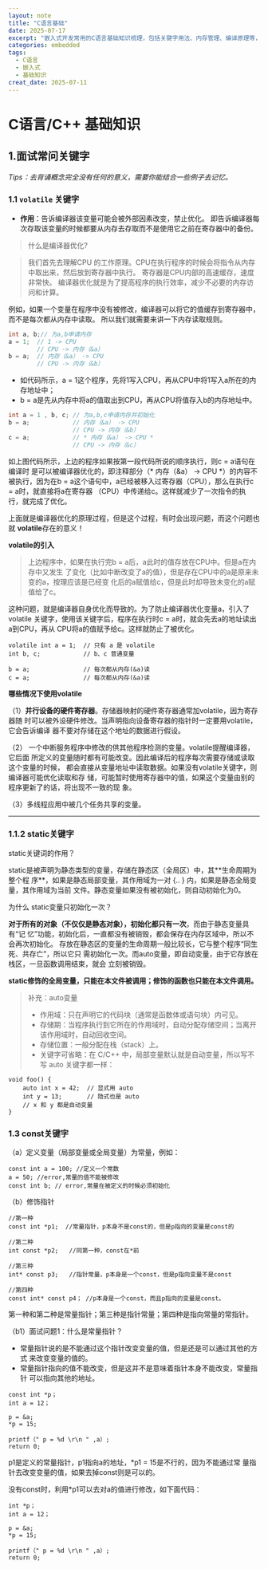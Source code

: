 ```yaml
---
layout: note
title: "C语言基础"
date: 2025-07-17
excerpt: "嵌入式开发常用的C语言基础知识梳理，包括关键字用法、内存管理、编译原理等，助力面试与实际项目开发。"
categories: embedded
tags:
  - C语言
  - 嵌入式
  - 基础知识
creat_date: 2025-07-11
---
```


# C语言/C++ 基础知识

## 1.面试常问关键字
*Tips：去背诵概念完全没有任何的意义，需要你能结合一些例子去记忆。*

### 1.1 `volatile` 关键字

- **作用**：告诉编译器该变量可能会被外部因素改变，禁止优化。
即告诉编译器每次存取该变量的时候都要从内存去存取而不是使用它之前在寄存器中的备份。

> 什么是编译器优化?

>我们首先去理解CPU 的工作原理。CPU在执行程序的时候会将指令从内存中取出来，然后放到寄存器中执行。
寄存器是CPU内部的高速缓存，速度非常快。
编译器优化就是为了提高程序的执行效率，减少不必要的内存访问和计算。
>

例如，如果一个变量在程序中没有被修改，编译器可以将它的值缓存到寄存器中，而不是每次都从内存中读取。
所以我们就需要来讲一下内存读取规则。


```cpp
int a, b;// 为a,b申请内存
a = 1;  // 1 -> CPU 
		// CPU -> 内存（&a）
b = a;  // 内存（&a） -> CPU
		// CPU -> 内存（&b）
```

 - 如代码所示，a = 1这个程序，先将1写入CPU，再从CPU中将1写入a所在的内存地址中；
  - b = a是先从内存中将a的值取出到CPU，再从CPU将值存入b的内存地址中。

```cpp
int a = 1 , b, c; // 为a,b,c申请内存并初始化
b = a;            // 内存（&a） -> CPU
                  // CPU -> 内存（&b）
c = a;            // * 内存（&a） -> CPU *
                  // CPU -> 内存（&c）
```


如上图代码所⽰，上边的程序如果按第⼀段代码所说的顺序执⾏，则c = a语句在编译时
是可以被编译器优化的，即注释部分（* 内存（&a） -> CPU *）的内容不被执⾏，因为在b
= a这个语句中，a已经被移⼊过寄存器（CPU），那么在执⾏c = a时，就直接将a在寄存器
（CPU）中传递给c。这样就减少了⼀次指令的执⾏，就完成了优化。

上⾯就是编译器优化的原理过程，但是这个过程，有时会出现问题，⽽这个问题也就
**volatile**存在的意义！


 **volatile的引⼊**

>上边程序中，如果在执⾏完b = a后，a此时的值存放在CPU中。但是a在内存中⼜发⽣
>了变化（⽐如中断改变了a的值），但是存在CPU中的a是原来未变的a，按理应该是已经变
>化后的a赋值给c，但是此时却导致未变化的a赋值给了c。


这种问题，就是编译器⾃⾝优化⽽导致的。为了防⽌编译器优化变量a，引⼊了volatile
关键字，使⽤该关键字后，程序在执⾏时c = a时，就会先去a的地址读出a到CPU，再从
CPU将a的值赋予给c。这样就防⽌了被优化。

~~~
volatile int a = 1;  // 只有 a 是 volatile
int b, c;            // b、c 普通变量

b = a;               // 每次都从内存(&a)读
c = a;               // 每次都从内存(&a)读
~~~



**哪些情况下使⽤volatile**

（1）**并⾏设备的硬件寄存器**。存储器映射的硬件寄存器通常加volatile，因为寄存器随
时可以被外设硬件修改。当声明指向设备寄存器的指针时⼀定要⽤volatile，它会告诉编译
器不要对存储在这个地址的数据进⾏假设。

（2） ⼀个中断服务程序中修改的供其他程序检测的变量。volatile提醒编译器，它后⾯
所定义的变量随时都有可能改变。因此编译后的程序每次需要存储或读取这个变量的时候，
都会直接从变量地址中读取数据。如果没有volatile关键字，则编译器可能优化读取和存
储，可能暂时使⽤寄存器中的值，如果这个变量由别的程序更新了的话，将出现不⼀致的现
象。

（3）多线程应⽤中被⼏个任务共享的变量。    

---
### 1.1.2 static关键字

static关键词的作⽤？

static是被声明为静态类型的变量，存储在静态区（全局区）中，其**⽣命周期为整个程
序**，如果是静态局部变量，其作⽤域为⼀对 {.. } 内，如果是静态全局变量，其作⽤域为当前
⽂件。静态变量如果没有被初始化，则⾃动初始化为0。


为什么 static变量只初始化⼀次？

**对于所有的对象（不仅仅是静态对象），初始化都只有⼀次**，⽽由于静态变量具有“记
忆”功能，初始化后，⼀直都没有被销毁，都会保存在内存区域中，所以不会再次初始化。
存放在静态区的变量的⽣命周期⼀般⽐较⻓，它与整个程序“同⽣死、共存亡”，所以它只
需初始化⼀次。⽽auto变量，即⾃动变量，由于它存放在栈区，⼀旦函数调⽤结束，就会
⽴刻被销毁。

**static修饰的全局变量，只能在本⽂件被调⽤；修饰的函数也只能在本⽂件调⽤。**

>补充：auto变量
> - 作用域：只在声明它的代码块（通常是函数体或语句块）内可见。
> - 存储期：当程序执行到它所在的作用域时，自动分配存储空间；当离开该作用域时，自动回收空间。
> - 存储位置：一般分配在栈（stack）上。
> -  关键字可省略：在 C/C++ 中，局部变量默认就是自动变量，所以写不写 auto 关键字都一样：


```
void foo() {
    auto int x = 42;  // 显式用 auto
    int y = 13;       // 隐式也是 auto
    // x 和 y 都是自动变量
}
```


### 1.3 const关键字

（a）定义变量（局部变量或全局变量）为常量，例如：
~~~
const int a = 100; //定义一个常数
a = 50; //error,常量的值不能被修改
const int b; // error,常量在被定义的时候必须初始化
~~~

（b）修饰指针

~~~
//第一种
const int *p1;  //常量指针，p本身不是const的，但是p指向的变量是const的

//第二种
int const *p2;   //同第一种，const在*前

//第三种
int* const p3;   //指针常量，p本身是一个const，但是p指向变量不是const

//第四种
const int* const p4； //p本身是一个const，而且p指向的变量是const。
~~~

第⼀种和第⼆种是常量指针；第三种是指针常量；第四种是指向常量的常指针。

（b1）⾯试问题1：什么是常量指针？
 - 常量指针说的是不能通过这个指针改变变量的值，但是还是可以通过其他的⽅式
来改变变量的值的。
 - 常量指针指向的值不能改变，但是这并不是意味着指针本⾝不能改变，常量指针
可以指向其他的地址。

~~~
const int *p；
int a = 12；

p = &a;
*p = 15;

printf（" p = %d \r\n " ,a）;
return 0;
~~~

p1是定义的常量指针，p1指向a的地址，*p1 = 15是不⾏的，因为不能通过常
量指针去改变变量的值，如果去掉const则是可以的。


没有const时，利⽤*p1可以去对a的值进⾏修改，如下面代码：

~~~
int *p；
int a = 12；

p = &a;
*p = 15;

printf（" p = %d \r\n " ,a）;
return 0;
~~~

